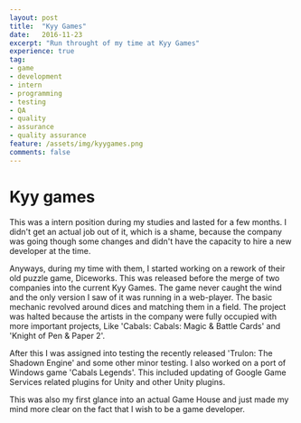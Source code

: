 ```yaml
---
layout: post
title:  "Kyy Games"
date:   2016-11-23
excerpt: "Run throught of my time at Kyy Games"
experience: true
tag:
- game 
- development
- intern
- programming
- testing
- QA
- quality
- assurance
- quality assurance
feature: /assets/img/kyygames.png
comments: false
---
```


# Kyy games

This was a intern position during my studies and lasted for a few months. I didn't get an actual job out of it, which is a shame, because the company was going though some changes and didn't have the capacity to hire a new developer at the time.

Anyways, during my time with them, I started working on a rework of their old puzzle game, Diceworks. This was released before the merge of two companies into the current Kyy Games. The game never caught the wind and the only version I saw of it was running in a web-player. The basic mechanic revolved around dices and matching them in a field. The project was halted because the artists in the company were fully occupied with more important projects, Like 'Cabals: Cabals: Magic & Battle Cards' and 'Knight of Pen & Paper 2'.

After this I was assigned into testing the recently released 'Trulon: The Shadown Engine' and some other minor testing. I also worked on a port of Windows game 'Cabals Legends'. This included updating of Google Game Services related plugins for Unity and other Unity plugins.

This was also my first glance into an actual Game House and just made my mind more clear on the fact that I wish to be a game developer.